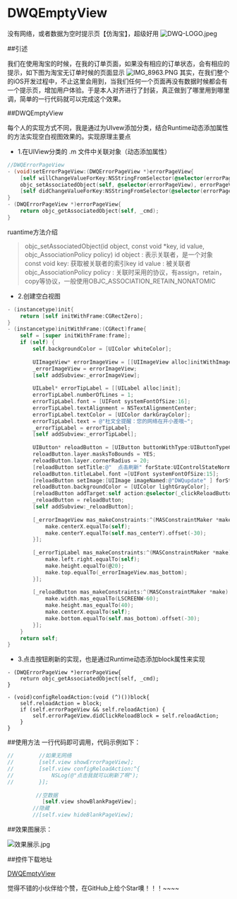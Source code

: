 # DWQEmptyView
没有网络，或者数据为空时提示页【仿淘宝】，超级好用
![DWQ-LOGO.jpeg](http://upload-images.jianshu.io/upload_images/2231137-4aa1d6e84e9da9f4.jpeg?imageMogr2/auto-orient/strip%7CimageView2/2/w/1240)

##引述

我们在使用淘宝的时候，在我的订单页面，如果没有相应的订单状态，会有相应的提示，如下图为淘宝无订单时候的页面显示
![IMG_8963.PNG](http://upload-images.jianshu.io/upload_images/2231137-b4ad407d6ca30ace.PNG?imageMogr2/auto-orient/strip%7CimageView2/2/w/100)
其实，在我们整个的iOS开发过程中，不止这里会用到，当我们任何一个页面再没有数据时候都会有一个提示页，增加用户体验。于是本人对齐进行了封装，真正做到了哪里用到哪里调，简单的一行代码就可以完成这个效果。

##DWQEmptyView

每个人的实现方式不同，我是通过为UIvew添加分类，结合Runtime动态添加属性的方法实现空白视图效果的。实现原理主要点

- 1.在UIView分类的 .m 文件中关联对象（动态添加属性）

```objective-c
//DWQErrorPageView
- (void)setErrorPageView:(DWQErrorPageView *)errorPageView{
    [self willChangeValueForKey:NSStringFromSelector(@selector(errorPageView))];
    objc_setAssociatedObject(self, @selector(errorPageView), errorPageView, OBJC_ASSOCIATION_RETAIN_NONATOMIC);
    [self didChangeValueForKey:NSStringFromSelector(@selector(errorPageView))];
}
- (DWQErrorPageView *)errorPageView{
    return objc_getAssociatedObject(self, _cmd);
}
```
ruantime方法介绍
> objc_setAssociatedObject(id object, const void *key, id value, objc_AssociationPolicy policy)
id object : 表示关联者，是一个对象
const void key: 获取被关联者的索引key
id value : 被关联者
objc_AssociationPolicy policy : 关联时采用的协议，有assign，retain，copy等协议，一般使用OBJC_ASSOCIATION_RETAIN_NONATOMIC


- 2.创建空白视图

```objective-c
- (instancetype)init{
    return [self initWithFrame:CGRectZero];
}
- (instancetype)initWithFrame:(CGRect)frame{
    self = [super initWithFrame:frame];
    if (self) {
        self.backgroundColor = [UIColor whiteColor];
        
        UIImageView* errorImageView = [[UIImageView alloc]initWithImage:[UIImage imageNamed:@"DWQBlankPage"]];
        _errorImageView = errorImageView;
        [self addSubview:_errorImageView];
        
        UILabel* errorTipLabel = [[UILabel alloc]init];
        errorTipLabel.numberOfLines = 1;
        errorTipLabel.font = [UIFont systemFontOfSize:16];
        errorTipLabel.textAlignment = NSTextAlignmentCenter;
        errorTipLabel.textColor = [UIColor darkGrayColor];
        errorTipLabel.text = @"杜文全提醒：您的网络在开小差哦~";
        _errorTipLabel = errorTipLabel;
        [self addSubview:_errorTipLabel];
        
        UIButton* reloadButton = [UIButton buttonWithType:UIButtonTypeCustom];
        reloadButton.layer.masksToBounds = YES;
        reloadButton.layer.cornerRadius = 20;
        [reloadButton setTitle:@"  点击刷新" forState:UIControlStateNormal];
        reloadButton.titleLabel.font =[UIFont systemFontOfSize:15];
        [reloadButton setImage:[UIImage imageNamed:@"DWQupdate" ] forState:UIControlStateNormal];
        reloadButton.backgroundColor = [UIColor lightGrayColor];
        [reloadButton addTarget:self action:@selector(_clickReloadButton:) forControlEvents:UIControlEventTouchUpInside];
        _reloadButton = reloadButton;
        [self addSubview:_reloadButton];
        
        [_errorImageView mas_makeConstraints:^(MASConstraintMaker *make) {
            make.centerX.equalTo(self);
            make.centerY.equalTo(self.mas_centerY).offset(-30);
        }];
        
        [_errorTipLabel mas_makeConstraints:^(MASConstraintMaker *make) {
            make.left.right.equalTo(self);
            make.height.equalTo(@20);
            make.top.equalTo(_errorImageView.mas_bottom);
        }];
        
        [_reloadButton mas_makeConstraints:^(MASConstraintMaker *make) {
            make.width.mas_equalTo(LSCREENW-60);
            make.height.mas_equalTo(40);
            make.centerX.equalTo(self);
            make.bottom.equalTo(self.mas_bottom).offset(-30);
        }];
    }
    return self;
}

```

- 3.点击按钮刷新的实现，也是通过Runtime动态添加block属性来实现

```onjective-c
- (DWQErrorPageView *)errorPageView{
    return objc_getAssociatedObject(self, _cmd);
}

- (void)configReloadAction:(void (^)())block{
    self.reloadAction = block;
    if (self.errorPageView && self.reloadAction) {
        self.errorPageView.didClickReloadBlock = self.reloadAction;
    }
}
```

##使用方法
一行代码即可调用，代码示例如下：

```objective-c
//        //如果无网络
//        [self.view showErrorPageView];
//        [self.view configReloadAction:^{
//            NSLog(@"点击我就可以刷新了啊");
//        }];
    
         //空数据
           [self.view showBlankPageView];
        //隐藏
        //[self.view hideBlankPageView];
```
##效果图展示：


![效果展示.jpg](http://upload-images.jianshu.io/upload_images/2231137-d0e442ecf70e9956.jpg?imageMogr2/auto-orient/strip%7CimageView2/2/w/300)



##控件下载地址

[DWQEmptyView](https://github.com/DevelopmentEngineer-DWQ/DWQEmptyView)

觉得不错的小伙伴给个赞，在GitHub上给个Star噢！！！~~~~
